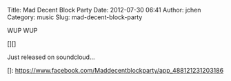 Title: Mad Decent Block Party
Date: 2012-07-30 06:41
Author: jchen
Category: music
Slug: mad-decent-block-party

WUP WUP

[][]  
<!--more-->

Just released on soundcloud...

  []: https://www.facebook.com/Maddecentblockparty/app_488121231203186
